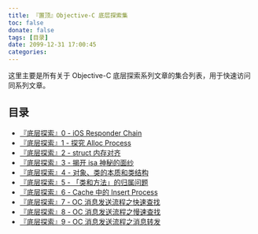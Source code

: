 ```yaml
---
title: 『置顶』Objective-C 底层探索集
toc: false
donate: false
tags: [目录]
date: 2099-12-31 17:00:45
categories:
---
```


这里主要是所有关于 Objective-C 底层探索系列文章的集合列表，用于快速访问同系列文章。

<!-- more -->

## 目录

- [『底层探索』0 - iOS Responder Chain](https://www.muhlenxi.com/2020/09/01/082-responder-chain/)
- [『底层探索』1 - 探究 Alloc Process](https://www.muhlenxi.com/2020/09/05/072-oc-alloc/)
- [『底层探索』2 - struct 内存对齐](https://www.muhlenxi.com/2020/09/08/074-struct-memory-align/)
- [『底层探索』3 - 揭开 isa 神秘的面纱](https://www.muhlenxi.com/2020/09/10/075-isa/)
- [『底层探索』4 - 对象、类的本质和类结构](https://www.muhlenxi.com/2020/09/13/076-class/)
- [『底层探索』5 - 「类和方法」的归属问题](https://www.muhlenxi.com/2020/09/15/077-kind-member/)
- [『底层探索』6 - Cache 中的 Insert Process](https://www.muhlenxi.com/2020/09/19/078-cache-insert/)
- [『底层探索』7 - OC 消息发送流程之快速查找](https://www.muhlenxi.com/2020/09/20/079-msg-send/)
- [『底层探索』8 - OC 消息发送流程之慢速查找](https://www.muhlenxi.com/2020/09/23/080-msg-send-slow-find/)
- [『底层探索』9 - OC 消息发送流程之消息转发](https://www.muhlenxi.com/2020/09/24/081-msg-forward/)

